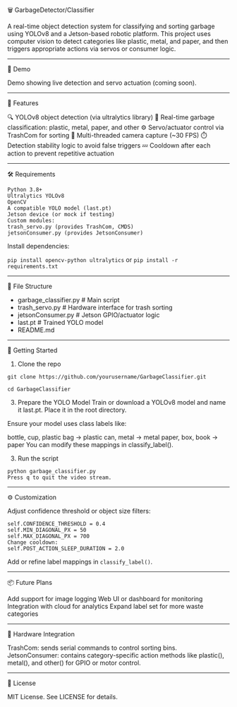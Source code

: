 🗑️ GarbageDetector/Classifier

A real-time object detection system for classifying and sorting garbage using YOLOv8 and a Jetson-based robotic platform. This project uses computer vision to detect categories like plastic, metal, and paper, and then triggers appropriate actions via servos or consumer logic.

---

📸 Demo

Demo showing live detection and servo actuation (coming soon).

---

🧠 Features

🔍 YOLOv8 object detection (via ultralytics library)
🧠 Real-time garbage classification: plastic, metal, paper, and other
⚙️ Servo/actuator control via TrashCom for sorting
🎦 Multi-threaded camera capture (~30 FPS)
⏱️ Detection stability logic to avoid false triggers
💤 Cooldown after each action to prevent repetitive actuation

---

🛠️ Requirements
```
Python 3.8+
Ultralytics YOLOv8
OpenCV
A compatible YOLO model (last.pt)
Jetson device (or mock if testing)
Custom modules:
trash_servo.py (provides TrashCom, CMDS)
jetsonConsumer.py (provides JetsonConsumer)
```
Install dependencies:

`pip install opencv-python ultralytics`
or 
`pip install -r requirements.txt`

---

📂 File Structure

-  garbage_classifier.py      # Main script
-  trash_servo.py             # Hardware interface for trash sorting
-  jetsonConsumer.py          # Jetson GPIO/actuator logic
-  last.pt                    # Trained YOLO model
-  README.md

---
  
🚀 Getting Started

1. Clone the repo
```
git clone https://github.com/yourusername/GarbageClassifier.git

cd GarbageClassifier
```

3. Prepare the YOLO Model
Train or download a YOLOv8 model and name it last.pt. Place it in the root directory.

Ensure your model uses class labels like:

bottle, cup, plastic bag → plastic
can, metal → metal
paper, box, book → paper
You can modify these mappings in classify_label().

3. Run the script
```
python garbage_classifier.py
Press q to quit the video stream.
```
---

⚙️ Customization

Adjust confidence threshold or object size filters:
```
self.CONFIDENCE_THRESHOLD = 0.4
self.MIN_DIAGONAL_PX = 50
self.MAX_DIAGONAL_PX = 700
Change cooldown:
self.POST_ACTION_SLEEP_DURATION = 2.0
```
Add or refine label mappings in `classify_label()`.

---

📦 Future Plans

Add support for image logging
Web UI or dashboard for monitoring
Integration with cloud for analytics
Expand label set for more waste categories

---

🤖 Hardware Integration

TrashCom: sends serial commands to control sorting bins.
JetsonConsumer: contains category-specific action methods like plastic(), metal(), and other() for GPIO or motor control.

---

📄 License

MIT License. See LICENSE for details.
